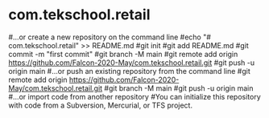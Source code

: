 # com.tekschool.retail

#…or create a new repository on the command line
#echo "# com.tekschool.retail" >> README.md
#git init
#git add README.md
#git commit -m "first commit"
#git branch -M main
#git remote add origin https://github.com/Falcon-2020-May/com.tekschool.retail.git
#git push -u origin main
#…or push an existing repository from the command line
#git remote add origin https://github.com/Falcon-2020-May/com.tekschool.retail.git
#git branch -M main
#git push -u origin main
#…or import code from another repository
#You can initialize this repository with code from a Subversion, Mercurial, or TFS project.
